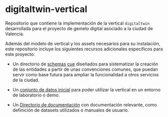 # digitaltwin-vertical

Repositorio que contiene la implementación de la vertical `digitaltwin` desarrollada para el proyecto de gemelo digital asociado a la ciudad de Valencia.

Además del modelo de vertical y los assets necesarios para su instalación, este repositorio incluye los siguientes recursos adicionales específicos para este proyecto:

- Un directorio de [schemas](./schema) [cue](https://cuelang.org/) diseñados para sistematizar la creación de las entidades a partir de unas convenciones comunes, que puedan servir como base futura para ampliar la funcionalidad a otros servicios de la ciudad.

- Un [conjunto de datos inicial](./extra/README.md) para poder utilizar la vertical en un entorno de laboratorio o demo.

- Un [Directorio de documentación](./doc) con documentación relevante, como definición de datasets utilizados o manuales de usuario.
